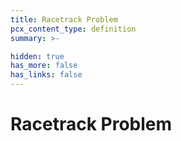 ```yaml
---
title: Racetrack Problem
pcx_content_type: definition
summary: >-

hidden: true
has_more: false
has_links: false
---
```


# Racetrack Problem
